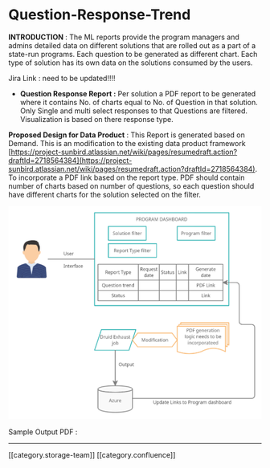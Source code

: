 # Question-Response-Trend

**INTRODUCTION** : The ML reports provide the program managers and admins detailed data on different solutions that are rolled out as a part of a state-run programs. Each question to be generated as different chart. Each type of solution has its own data on the solutions consumed by the users.

Jira Link : need to be updated!!!!

* **Question Response Report :** Per solution a PDF report to be generated where it contains No. of charts equal to No. of Question in that solution. Only Single and multi select responses to that Questions are filtered. Visualization is based on there response type.

**Proposed Design for Data Product** : This Report is generated based on Demand. This is an modification to the existing data product framework [https://project-sunbird.atlassian.net/wiki/pages/resumedraft.action?draftId=2718564384](https://project-sunbird.atlassian.net/wiki/pages/resumedraft.action?draftId=2718564384). To incorporate a PDF link based on the report type. PDF should contain number of charts based on number of questions, so each question should have different charts for the solution selected on the filter.

![](<../../../../../../Sunbird-Obsrv/Design-Docs/images/storage/Question Response Trend.png>)

Sample Output PDF :

***

\[\[category.storage-team]] \[\[category.confluence]]
